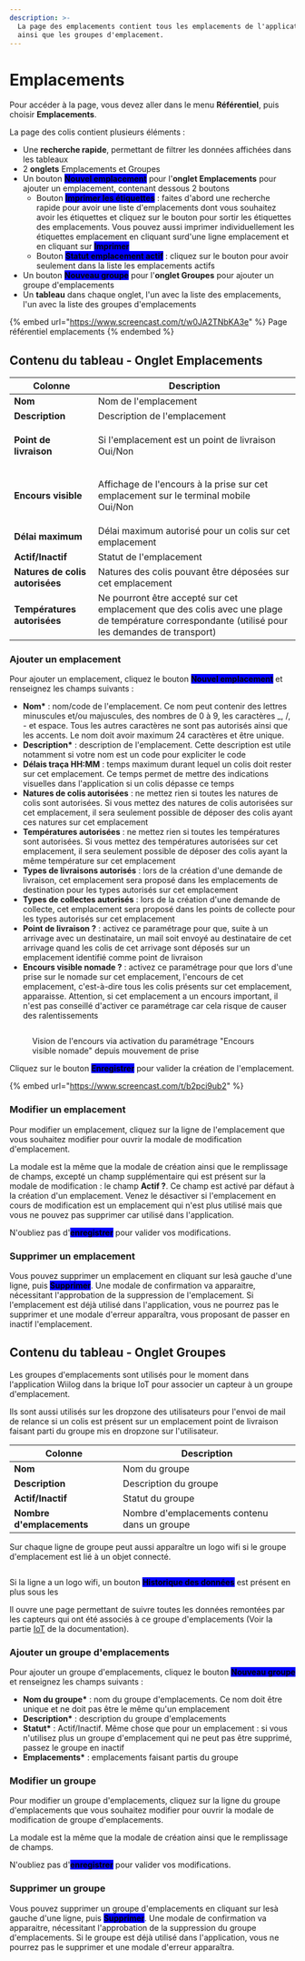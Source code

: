 ```yaml
---
description: >-
  La page des emplacements contient tous les emplacements de l'application,
  ainsi que les groupes d'emplacement.
---
```


# Emplacements

Pour accéder à la page, vous devez aller dans le menu **Référentiel**, puis choisir **Emplacements**.

La page des colis contient plusieurs éléments :&#x20;

* Une **recherche rapide**, permettant de filtrer les données affichées dans les tableaux
* 2 **onglets** Emplacements et Groupes
* Un bouton <mark style="background-color:blue;">**Nouvel emplacement**</mark> pour l'**onglet Emplacements** pour ajouter un emplacement, contenant dessous 2 boutons
  * Bouton <mark style="background-color:blue;">**Imprimer les étiquettes**</mark> : faites d'abord une recherche rapide pour avoir une liste d'emplacements dont vous souhaitez avoir les étiquettes et cliquez sur le bouton pour sortir les étiquettes des emplacements. Vous pouvez aussi imprimer individuellement les étiquettes emplacement en cliquant sur<img src="../.gitbook/assets/3points" alt="" data-size="line">d'une ligne emplacement et en cliquant sur <mark style="background-color:blue;">**Imprimer**</mark>
  * Bouton <mark style="background-color:blue;">**Statut emplacement actif**</mark> : cliquez sur le bouton pour avoir seulement dans la liste les emplacements actifs
* Un bouton <mark style="background-color:blue;">**Nouveau groupe**</mark> pour l'**onglet Groupes** pour ajouter un groupe d'emplacements
* Un **tableau** dans chaque onglet, l'un avec la liste des emplacements, l'un avec la liste des groupes d'emplacements

{% embed url="https://www.screencast.com/t/w0JA2TNbKA3e" %}
Page référentiel emplacements
{% endembed %}

## Contenu du tableau - Onglet Emplacements

| Colonne                         | Description                                                                                                                                      |
| ------------------------------- | ------------------------------------------------------------------------------------------------------------------------------------------------ |
| **Nom**                         | Nom de l'emplacement                                                                                                                             |
| **Description**                 | Description de l'emplacement                                                                                                                     |
| **Point de livraison**          | <p>Si l'emplacement est un point de livraison<br>Oui/Non</p>                                                                                     |
| **Encours visible**             | <p>Affichage de l'encours à la prise sur cet emplacement sur le terminal mobile<br>Oui/Non</p>                                                   |
| **Délai maximum**               | Délai maximum autorisé pour un colis sur cet emplacement                                                                                         |
| **Actif/Inactif**               | Statut de l'emplacement                                                                                                                          |
| **Natures de colis autorisées** | Natures des colis pouvant être déposées sur cet emplacement                                                                                      |
| **Températures autorisées**     | Ne pourront être accepté sur cet emplacement que des colis avec une plage de température correspondante (utilisé pour les demandes de transport) |

### Ajouter un emplacement

Pour ajouter un emplacement, cliquez le bouton <mark style="background-color:blue;">**Nouvel emplacement**</mark> et renseignez les champs suivants :&#x20;

* **Nom\*** : nom/code de l'emplacement. Ce nom peut contenir des lettres minuscules et/ou majuscules, des nombres de 0 à 9, les caractères \_, /, - et espace. Tous les autres caractères ne sont pas autorisés ainsi que les accents. Le nom doit avoir maximum 24 caractères et être unique.
* **Description\*** : description de l'emplacement. Cette description est utile notamment si votre nom est un code pour expliciter le code
* **Délais traça HH:MM** : temps maximum durant lequel un colis doit rester sur cet emplacement. Ce temps permet de mettre des indications visuelles dans l'application si un colis dépasse ce temps
* **Natures de colis autorisées** : ne mettez rien si toutes les natures de colis sont autorisées. Si vous mettez des natures de colis autorisées sur cet emplacement, il sera seulement possible de déposer des colis ayant ces natures sur cet emplacement
* **Températures autorisées** :  ne mettez rien si toutes les températures sont autorisées. Si vous mettez des températures autorisées sur cet emplacement, il sera seulement possible de déposer des colis ayant la même température sur cet emplacement
* **Types de livraisons autorisés** : lors de la création d'une demande de livraison, cet emplacement sera proposé dans les emplacements de destination pour les types autorisés sur cet emplacement
* **Types de collectes autorisés** : lors de la création d'une demande de collecte, cet emplacement sera proposé dans les points de collecte pour les types autorisés sur cet emplacement
* **Point de livraison ?** : activez ce paramétrage pour que, suite à un arrivage avec un destinataire, un mail soit envoyé au destinataire de cet arrivage quand les colis de cet arrivage sont déposés sur un emplacement identifié comme point de livraison
* **Encours visible nomade ?** : activez ce paramétrage pour que lors d'une prise sur le nomade sur cet emplacement, l'encours de cet emplacement, c'est-à-dire tous les colis présents sur cet emplacement, apparaisse. Attention, si cet emplacement a un encours important, il n'est pas conseillé d'activer ce paramétrage car cela risque de causer des ralentissements

<figure><img src="../.gitbook/assets/Photo sélectionnée (1).jpg" alt=""><figcaption><p>Vision de l'encours via activation du paramétrage "Encours visible nomade" depuis mouvement de prise</p></figcaption></figure>

Cliquez sur le bouton <mark style="background-color:blue;">**Enregistrer**</mark> pour valider la création de l'emplacement.

{% embed url="https://www.screencast.com/t/b2pci9ub2" %}

### Modifier un emplacement

Pour modifier un emplacement, cliquez sur la ligne de l'emplacement que vous souhaitez modifier pour ouvrir la modale de modification d'emplacement.&#x20;

La modale est la même que la modale de création ainsi que le remplissage de champs, excepté un champ supplémentaire qui est présent sur la modale de modification : le champ **Actif ?**. Ce champ est activé par défaut à la création d'un emplacement. Venez le désactiver si l'emplacement en cours de modification est un emplacement qui n'est plus utilisé mais que vous ne pouvez pas supprimer car utilisé dans l'application.&#x20;

N'oubliez pas d'<mark style="background-color:blue;">**enregistrer**</mark> pour valider vos modifications.&#x20;

### Supprimer un emplacement

Vous pouvez supprimer un emplacement en cliquant sur les<img src="../.gitbook/assets/3points" alt="" data-size="line">à gauche d'une ligne, puis <mark style="background-color:blue;">**Supprimer**</mark>. Une modale de confirmation va apparaitre, nécessitant l'approbation de la suppression de l'emplacement. Si l'emplacement est déjà utilisé dans l'application, vous ne pourrez pas le supprimer et une modale d'erreur apparaîtra, vous proposant de passer en inactif l'emplacement.&#x20;

## Contenu du tableau - Onglet Groupes

Les groupes d'emplacements sont utilisés pour le moment dans l'application Wiilog dans la brique IoT pour associer un capteur à un groupe d'emplacement.&#x20;

Ils sont aussi utilisés sur les dropzone des utilisateurs pour l'envoi de mail de relance si un colis est présent sur un emplacement point de livraison faisant parti du groupe mis en dropzone sur l'utilisateur. &#x20;

| Colonne                   | Description                                  |
| ------------------------- | -------------------------------------------- |
| **Nom**                   | Nom du groupe                                |
| **Description**           | Description du groupe                        |
| **Actif/Inactif**         | Statut du groupe                             |
| **Nombre d'emplacements** | Nombre d'emplacements contenu dans un groupe |

Sur chaque ligne de groupe peut aussi apparaître un logo wifi si le groupe d'emplacement est lié à un objet connecté.&#x20;

<div align="center">

<img src="../.gitbook/assets/image (75).png" alt="">

</div>

Si la ligne a un logo wifi, un bouton <mark style="background-color:blue;">**Historique des données**</mark> est présent en plus sous les <img src="../.gitbook/assets/3points" alt="" data-size="line">

Il ouvre une page permettant de suivre toutes les données remontées par les capteurs qui ont été associés à ce groupe d'emplacements (Voir la partie [IoT](../iot/introduction.md) de la documentation).

### Ajouter un groupe d'emplacements

Pour ajouter un groupe d'emplacements, cliquez le bouton <mark style="background-color:blue;">**Nouveau groupe**</mark> et renseignez les champs suivants :

* **Nom du groupe\*** : nom du groupe d'emplacements. Ce nom doit être unique et ne doit pas être le même qu'un emplacement
* **Description\*** : description du groupe d'emplacements
* **Statut\*** : Actif/Inactif. Même chose que pour un emplacement : si vous n'utilisez plus un groupe d'emplacement qui ne peut pas être supprimé, passez le groupe en inactif
* **Emplacements\*** : emplacements faisant partis du groupe

### Modifier un groupe

Pour modifier un groupe d'emplacements, cliquez sur la ligne du groupe d'emplacements que vous souhaitez modifier pour ouvrir la modale de modification de groupe d'emplacements.&#x20;

La modale est la même que la modale de création ainsi que le remplissage de champs.

N'oubliez pas d'<mark style="background-color:blue;">**enregistrer**</mark> pour valider vos modifications.&#x20;

### Supprimer un groupe

Vous pouvez supprimer un groupe d'emplacements en cliquant sur les<img src="../.gitbook/assets/3points" alt="" data-size="line">à gauche d'une ligne, puis <mark style="background-color:blue;">**Supprimer**</mark>. Une modale de confirmation va apparaitre, nécessitant l'approbation de la suppression du groupe d'emplacements. Si le groupe est déjà utilisé dans l'application, vous ne pourrez pas le supprimer et une modale d'erreur apparaîtra.

